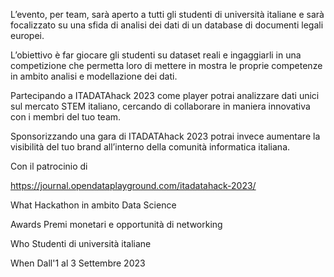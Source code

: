 L’evento, per team, sarà aperto a tutti gli studenti di università italiane e sarà focalizzato su una sfida di analisi dei dati di un database di documenti legali europei.

L’obiettivo è far giocare gli studenti su dataset reali e ingaggiarli in una competizione che permetta loro di mettere in mostra le proprie competenze in ambito analisi e modellazione dei dati.

Partecipando a ITADATAhack 2023 come player potrai analizzare dati unici sul mercato STEM italiano, cercando di collaborare in maniera innovativa con i membri del tuo team.

Sponsorizzando una gara di ITADATAhack 2023 potrai invece aumentare la visibilità del tuo brand all’interno della comunità informatica italiana.

Con il patrocinio di

https://journal.opendataplayground.com/itadatahack-2023/

What
Hackathon in ambito Data Science

Awards
Premi monetari e opportunità di networking

Who
Studenti di università italiane

When
Dall'1 al 3 Settembre 2023
